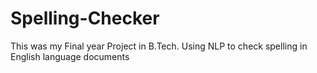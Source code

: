 # Spelling-Checker
This was my Final year Project in B.Tech. Using NLP to check spelling in English language documents
